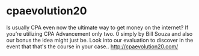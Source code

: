 # cpaevolution20
Is usually CPA even now the ultimate way to get money on the internet? If you’re utilizing CPA Advancement only two. 0 simply by Bill Souza and also our bonus the idea might just be. Look into our evaluation to discover in the event that that's the course in your case..
http://cpaevolution20.com/

